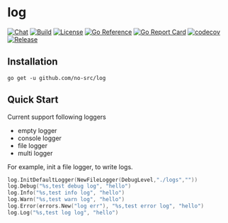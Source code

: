 # log

[![Chat](https://img.shields.io/discord/936876326722363472)](https://discord.gg/n47twC6Kcb)
[![Build](https://img.shields.io/github/workflow/status/no-src/log/Go)](https://github.com/no-src/log/actions)
[![License](https://img.shields.io/github/license/no-src/log)](https://github.com/no-src/log/blob/main/LICENSE)
[![Go Reference](https://pkg.go.dev/badge/github.com/no-src/log.svg)](https://pkg.go.dev/github.com/no-src/log)
[![Go Report Card](https://goreportcard.com/badge/github.com/no-src/log)](https://goreportcard.com/report/github.com/no-src/log)
[![codecov](https://codecov.io/gh/no-src/log/branch/main/graph/badge.svg?token=8Q20UR86EW)](https://codecov.io/gh/no-src/log)
[![Release](https://img.shields.io/github/v/release/no-src/log)](https://github.com/no-src/log/releases)

## Installation

`go get -u github.com/no-src/log`

## Quick Start

Current support following loggers

- empty logger
- console logger
- file logger
- multi logger

For example, init a file logger, to write logs.

```go
log.InitDefaultLogger(NewFileLogger(DebugLevel,"./logs",""))
log.Debug("%s,test debug log", "hello")
log.Info("%s,test info log", "hello")
log.Warn("%s,test warn log", "hello")
log.Error(errors.New("log err"), "%s,test error log", "hello")
log.Log("%s,test log log", "hello")
```
